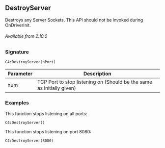 ## DestroyServer

Destroys any Server Sockets. This API should not be invoked during OnDriverInit.

###### Available from 2.10.0

### Signature

`C4:DestroyServer(nPort)`

| Parameter | Description |
| --- | --- |
| num |  TCP Port to stop listening on (Should be the same as initially given) |


### Examples

This function stops listening on all ports: 

`C4:DestroyServer()`

This function stops listening on port 8080: 

`C4:DestroyServer(8080)`